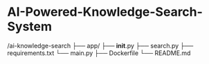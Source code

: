 # AI-Powered-Knowledge-Search-System
/ai-knowledge-search
  ├── app/
      ├── __init__.py
      ├── search.py
      ├── requirements.txt
      └── main.py
  ├── Dockerfile
  └── README.md
